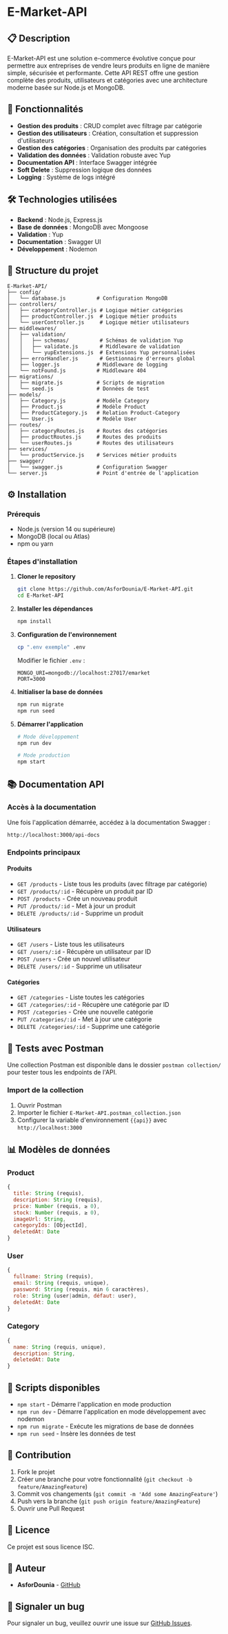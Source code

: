 # E-Market-API

## 📋 Description

E-Market-API est une solution e-commerce évolutive conçue pour permettre aux entreprises de vendre leurs produits en ligne de manière simple, sécurisée et performante. Cette API REST offre une gestion complète des produits, utilisateurs et catégories avec une architecture moderne basée sur Node.js et MongoDB.

## 🚀 Fonctionnalités

- **Gestion des produits** : CRUD complet avec filtrage par catégorie
- **Gestion des utilisateurs** : Création, consultation et suppression d'utilisateurs
- **Gestion des catégories** : Organisation des produits par catégories
- **Validation des données** : Validation robuste avec Yup
- **Documentation API** : Interface Swagger intégrée
- **Soft Delete** : Suppression logique des données
- **Logging** : Système de logs intégré

## 🛠️ Technologies utilisées

- **Backend** : Node.js, Express.js
- **Base de données** : MongoDB avec Mongoose
- **Validation** : Yup
- **Documentation** : Swagger UI
- **Développement** : Nodemon

## 📁 Structure du projet

```
E-Market-API/
├── config/
│   └── database.js          # Configuration MongoDB
├── controllers/
│   ├── categoryController.js # Logique métier catégories
│   ├── productController.js  # Logique métier produits
│   └── userController.js     # Logique métier utilisateurs
├── middlewares/
│   ├── validation/
│   │   ├── schemas/          # Schémas de validation Yup
│   │   ├── validate.js       # Middleware de validation
│   │   └── yupExtensions.js  # Extensions Yup personnalisées
│   ├── errorHandler.js       # Gestionnaire d'erreurs global
│   ├── logger.js            # Middleware de logging
│   └── notFound.js          # Middleware 404
├── migrations/
│   ├── migrate.js           # Scripts de migration
│   └── seed.js              # Données de test
├── models/
│   ├── Category.js          # Modèle Category
│   ├── Product.js           # Modèle Product
│   ├── ProductCategory.js   # Relation Product-Category
│   └── User.js              # Modèle User
├── routes/
│   ├── categoryRoutes.js    # Routes des catégories
│   ├── productRoutes.js     # Routes des produits
│   └── userRoutes.js        # Routes des utilisateurs
├── services/
│   └── productService.js    # Services métier produits
├── swagger/
│   └── swagger.js           # Configuration Swagger
└── server.js                # Point d'entrée de l'application
```

## ⚙️ Installation

### Prérequis

- Node.js (version 14 ou supérieure)
- MongoDB (local ou Atlas)
- npm ou yarn

### Étapes d'installation

1. **Cloner le repository**
   ```bash
   git clone https://github.com/AsforDounia/E-Market-API.git
   cd E-Market-API
   ```

2. **Installer les dépendances**
   ```bash
   npm install
   ```

3. **Configuration de l'environnement**
   ```bash
   cp ".env exemple" .env
   ```
   
   Modifier le fichier `.env` :
   ```env
   MONGO_URI=mongodb://localhost:27017/emarket
   PORT=3000
   ```

4. **Initialiser la base de données**
   ```bash
   npm run migrate
   npm run seed
   ```

5. **Démarrer l'application**
   ```bash
   # Mode développement
   npm run dev
   
   # Mode production
   npm start
   ```

## 📚 Documentation API

### Accès à la documentation

Une fois l'application démarrée, accédez à la documentation Swagger :
```
http://localhost:3000/api-docs
```

### Endpoints principaux

#### Produits
- `GET /products` - Liste tous les produits (avec filtrage par catégorie)
- `GET /products/:id` - Récupère un produit par ID
- `POST /products` - Crée un nouveau produit
- `PUT /products/:id` - Met à jour un produit
- `DELETE /products/:id` - Supprime un produit

#### Utilisateurs
- `GET /users` - Liste tous les utilisateurs
- `GET /users/:id` - Récupère un utilisateur par ID
- `POST /users` - Crée un nouvel utilisateur
- `DELETE /users/:id` - Supprime un utilisateur

#### Catégories
- `GET /categories` - Liste toutes les catégories
- `GET /categories/:id` - Récupère une catégorie par ID
- `POST /categories` - Crée une nouvelle catégorie
- `PUT /categories/:id` - Met à jour une catégorie
- `DELETE /categories/:id` - Supprime une catégorie

## 🧪 Tests avec Postman

Une collection Postman est disponible dans le dossier `postman collection/` pour tester tous les endpoints de l'API.

### Import de la collection
1. Ouvrir Postman
2. Importer le fichier `E-Market-API.postman_collection.json`
3. Configurer la variable d'environnement `{{api}}` avec `http://localhost:3000`

## 📊 Modèles de données

### Product
```javascript
{
  title: String (requis),
  description: String (requis),
  price: Number (requis, ≥ 0),
  stock: Number (requis, ≥ 0),
  imageUrl: String,
  categoryIds: [ObjectId],
  deletedAt: Date
}
```

### User
```javascript
{
  fullname: String (requis),
  email: String (requis, unique),
  password: String (requis, min 6 caractères),
  role: String (user|admin, défaut: user),
  deletedAt: Date
}
```

### Category
```javascript
{
  name: String (requis, unique),
  description: String,
  deletedAt: Date
}
```

## 🔧 Scripts disponibles

- `npm start` - Démarre l'application en mode production
- `npm run dev` - Démarre l'application en mode développement avec nodemon
- `npm run migrate` - Exécute les migrations de base de données
- `npm run seed` - Insère les données de test

## 🤝 Contribution

1. Fork le projet
2. Créer une branche pour votre fonctionnalité (`git checkout -b feature/AmazingFeature`)
3. Commit vos changements (`git commit -m 'Add some AmazingFeature'`)
4. Push vers la branche (`git push origin feature/AmazingFeature`)
5. Ouvrir une Pull Request

## 📝 Licence

Ce projet est sous licence ISC.

## 👥 Auteur

- **AsforDounia** - [GitHub](https://github.com/AsforDounia)

## 🐛 Signaler un bug

Pour signaler un bug, veuillez ouvrir une issue sur [GitHub Issues](https://github.com/AsforDounia/E-Market-API/issues).